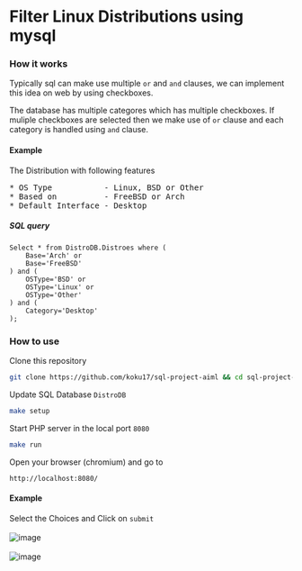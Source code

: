 # Filter Linux Distributions using mysql

### How it works
Typically sql can make use multiple `or` and `and` clauses, we can implement this idea on web by using
checkboxes.<br/>

The database has multiple categores which has multiple checkboxes. If muliple checkboxes are selected then we
make use of `or` clause and each category is handled using `and` clause.

#### Example
The Distribution with following features
<pre>
* OS Type           - Linux, BSD or Other
* Based on          - FreeBSD or Arch
* Default Interface - Desktop
</pre>

##### SQL query
```mysql
Select * from DistroDB.Distroes where (
	Base='Arch' or
	Base='FreeBSD'
) and (
	OSType='BSD' or
	OSType='Linux' or
	OSType='Other'
) and (
	Category='Desktop'
);
```
### How to use
Clone this repository

```bash
git clone https://github.com/koku17/sql-project-aiml && cd sql-project-aiml/
```

Update SQL Database `DistroDB`

```bash
make setup
```

Start PHP server in the local port `8080`

```bash
make run
```

Open your browser (chromium) and go to

```
http://localhost:8080/
```

#### Example
Select the Choices and Click on `submit`
<br/><br/>
![image](ld1.png)
<br/><br/>
![image](ld2.png)

